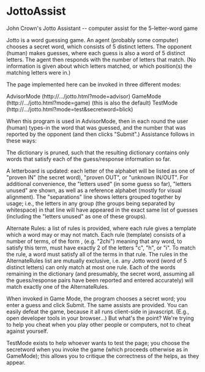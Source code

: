 # JottoAssist
John Crown's Jotto Assistant -- computer assist for the 5-letter-word game

Jotto is a word guessing game.  An agent (probably some computer) chooses a
secret word, which consists of 5 distinct letters.  The opponent (human) makes
guesses, where each guess is also a word of 5 distinct letters.  The agent
then responds with the number of letters that match.  (No information is given
about which letters matched, or which position(s) the matching letters were
in.)

The page implemented here can be invoked in three different modes:

AdvisorMode  (http://.../jotto.html?mode=advisor)
GameMode     (http://.../jotto.html?mode=game)   (this is also the default)
TestMode     (http://.../jotto.html?mode=test&secretword=blick)

When this program is used in AdvisorMode, then in each round the user (human)
types-in the word that was guessed, and the number that was reported by the
opponent (and then clicks "Submit".)  Assistance follows in these ways:

The dictionary is pruned, such that the resulting dictionary contains only
words that satisfy each of the guess/response information so far.

A letterboard is updated: each letter of the alphabet will be listed as one of
"proven IN" (the secret word), "proven OUT", or "unknown IN/OUT".  For
additional convenience, the "letters used" (in some guess so far), "letters
unused" are shown, as well as a reference alphabet (mostly for visual
alignment).  The "separations" line shows letters grouped together by usage;
i.e., the letters in any group (the groups being separated by whitespace) in
that line will have appeared in the exact same list of guesses (including the
"letters unused" as one of these groups).

Alternate Rules: a list of rules is provided, where each rule gives a template
which a word may or may not match. Each rule (template) consists of a number
of terms, of the form <number><list of letters>, (e.g. "2chi") meaning that
any word, to satisfy this term, must have exactly 2 of the letters "c", "h",
or "i".  To match the rule, a word must satisfy all of the terms in that rule.
The rules in the AlternateRules list are mutually exclusive, i.e. any Jotto
word (word of 5 distinct letters) can only match at most one rule.  Each of
the words remaining in the dictionary (and presumably, the secret word,
assuming all the guess/response pairs have been reported and entered
accurately) will match exactly one of the AlternateRules.

When invoked in Game Mode, the program chooses a secret word; you enter a
guess and click Submit.  The same assists are provided.  You can easily defeat
the game, because it all runs client-side in javascript.  (E.g., open
developer tools in your browser...)  But what's the point?  We're trying to
help you cheat when you play other people or computers, not to cheat against
yourself.

TestMode exists to help whoever wants to test the page; you choose the
secretword when you invoke the game (which proceeds otherwise as in GameMode);
this allows you to critique the correctness of the helps, as they appear.


